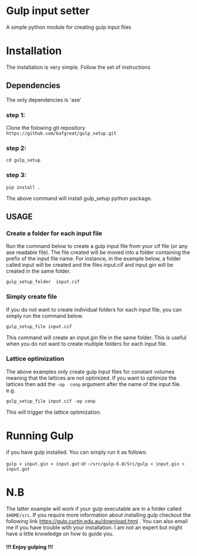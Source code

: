 # Gulp input setter

A simple python module for creating gulp input files

# Installation

The installation is very simple. Follow the set of instructions

## Dependencies

The only dependencies is 'ase'

### step 1:
Clone the folowing git repository
```https://github.com/bafgreat/gulp_setup.git```
### step 2:

```cd gulp_setup```

### step 3:

```pip install .```

The above command will install gulp_setup python package.

## USAGE
### Create a folder for each input file
Run the command below to create a gulp input file from your cif file (or any ase readable file). The file created will be moved into a folder containing the prefix of the input file name. For instance, in the example below, a folder called input will be created and the files input.cif and input.gin will be created in the same folder.

```gulp_setup_folder  input.cif ```

### Simply create file
If you do not want to create individual folders for each input file, you can simply run the command below.

```gulp_setup_file input.cif```

This command will create an input.gin file in the same folder. This is useful when you do not want to create multiple folders for each input file.

### Lattice optimization
The above examples only create gulp input files for constant volumes meaning that the lattices are not optimized. If you want to optimize the lattices then add the `-op  conp` argument  after the name of the input file.
e.g.

```gulp_setup_file input.cif -op conp```

This will trigger the lattice optimization.

# Running Gulp
if you have gulp installed. You can simply run it as follows:

```gulp < input.gin > input.got```
or
```~/src/gulp-6.0/Src/gulp < input.gin > input.got```

# N.B
The latter example will work if your gulp executable are in a folder called `$HOME/src`.
If you require more information about installing gulp checkout the following link https://gulp.curtin.edu.au/download.html . You can also email me if you have trouble with your installation. I am not an expert but might have a little knowledge on how to guide you.

#### !!! Enjoy gulping !!!




